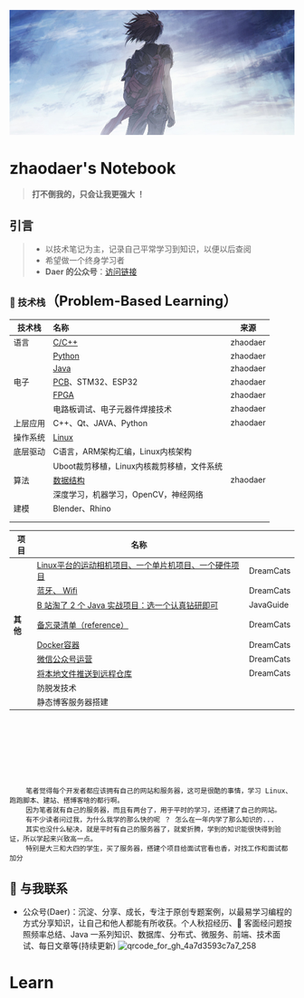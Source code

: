 ![image-20231013165049031](https://raw.githubusercontent.com/zhaodaer/PicX/main/img/image-20231013165049031.png)

# zhaodaer's Notebook
>**打不倒我的，只会让我更强大 ！**

## 引言
> - 以技术笔记为主，记录自己平常学习到知识，以便以后查阅  
> - 希望做一个终身学习者
> - **Daer 的公众号**：[访问链接](https://mp.weixin.qq.com/s/NTRnfdPcr2pVnTvhFMYJCg)





### 📖 技术栈<font size=5 >**（Problem-Based Learning）**</font>
| 技术栈 | 名称                                                                                                 | 来源       |
| -------- | :--------------------------------------------------------------------------------------------------- | ---------- |
| 语言     | [C/C++](https://github.com/labuladong/fucking-algorithm)     | zhaodaer |
|          | [Python](Java/alg/按热度总结lc.md)                           | zhaodaer |
|          | [Java](Java/alg/剑指offer.md)                                | zhaodaer |
| 电子     | [PCB](https://github.com/DreamCats/online-interview)、STM32、ESP32 | zhaodaer |
|          | [FPGA](Java/mianjing/README.md)                              | zhaodaer |
|          | 电路板调试、电子元器件焊接技术                               | zhaodaer |
| 上层应用 | C++、Qt、JAVA、Python                                        | zhaodaer |
| 操作系统 | [Linux](README.md)                             |            |
| 底层驱动 | C语言，ARM架构汇编，Linux内核架构                            |            |
|          | Uboot裁剪移植，Linux内核裁剪移植，文件系统                   |            |
| 算法     | [数据结构](http://www.cyc2018.xyz/)                          | zhaodaer |
|          | 深度学习，机器学习，OpenCV，神经网络                         |            |
| 建模     | Blender、Rhino                                               |            |
|          |                                                              |            |
|          |                                                              |  |



| 项目     | 名称                                                         |           |
| -------- | ------------------------------------------------------------ | --------- |
|          | [ Linux平台的运动相机项目、一个单片机项目、一个硬件项目 ](Java/bus/README.md) | DreamCats |
|          | [蓝牙、 Wifi](https://github.com/DreamCats/school-bus)       | DreamCats |
|          | [B 站淘了 2 个 Java 实战项目：选一个认真钻研即可](https://mp.weixin.qq.com/s/B-Gzw20xKIPC_w4b_8bJiA) | JavaGuide |
| **其他** | [备忘录清单（reference）](Java/jdk/README.md)                | DreamCats |
|          | [Docker容器](books.md)                                       | DreamCats |
|          | [微信公众号运营](Java/spring-books/README.md)                | DreamCats |
|          | [将本地文件推送到远程仓库](https://github.com/DreamCats/dream-script/blob/master/notify_lc.py) | DreamCats |
|          | 防脱发技术                                                   |           |
|          | 静态博客服务器搭建                                           |           |

## &nbsp; 

&nbsp; 

&nbsp; 

        笔者觉得每个开发者都应该拥有自己的网站和服务器，这可是很酷的事情，学习 Linux、跑跑脚本、建站、搭博客啥的都行啊。
        因为笔者就有自己的服务器，而且有两台了，用于平时的学习，还搭建了自己的网站。
        有不少读者问过我，为什么我学的那么快的呢 ？ 怎么在一年内学了那么知识的...
        其实也没什么秘决，就是平时有自己的服务器了，就爱折腾，学到的知识能很快得到验证，所以学起来兴致高一点。
        特别是大三和大四的学生，买了服务器，搭建个项目给面试官看也香，对找工作和面试都加分  


## 

## 🙈 与我联系

- 公众号(Daer)：沉淀、分享、成长，专注于原创专题案例，以最易学习编程的方式分享知识，让自己和他人都能有所收获。个人秋招经历、🐂 客面经问题按照频率总结、Java 一系列知识、数据库、分布式、微服务、前端、技术面试、每日文章等(持续更新)
![qrcode_for_gh_4a7d3593c7a7_258](https://github.com/zhaodaer/Notes/assets/141413040/315ed4ef-d4ee-48de-a5b5-53fc93185fb6)

# Learn
